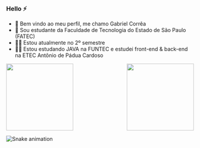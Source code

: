### Hello ⚡

- 🐲 Bem vindo ao meu perfil, me chamo Gabriel Corrêa
- 👾 Sou estudante da Faculdade de Tecnologia do Estado de São Paulo (FATEC)
- 🐱‍💻 Estou atualmente no 2º semestre
- 🐱‍🚀 Estou estudando JAVA na FUNTEC e estudei front-end & back-end na ETEC Antônio de Pádua Cardoso

<div>
  <img  height="180em" src="https://github-readme-stats.vercel.app/api?username=correagabriel&show_icons=true&theme=bear&include_all_commits=true&count_private=true"/>
  <img align="right" height="180em" src="https://github-readme-stats.vercel.app/api/top-langs/?username=correagabriel&layout=compact&langs_count=16&theme=bear"/>
</div>

![Snake animation](https://github.com/correagabriel/correagabriel/blob/output/github-contribution-grid-snake.svg)
